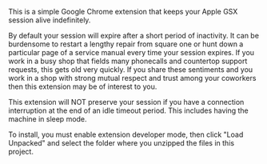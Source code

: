 This is a simple Google Chrome extension that keeps your Apple GSX session alive indefinitely.

By default your session will expire after a short period of inactivity. It can be burdensome to restart a lengthy repair from square one or hunt down a particular page of a service manual every time your session expires. If you work in a busy shop that fields many phonecalls and countertop support requests, this gets old very quickly. If you share these sentiments and you work in a shop with strong mutual respect and trust among your coworkers then this extension may be of interest to you.

This extension will NOT preserve your session if you have a connection interruption at the end of an idle timeout period. This includes having the machine in sleep mode. 

To install, you must enable extension developer mode, then click "Load Unpacked" and select the folder where you unzipped the files in this project.
